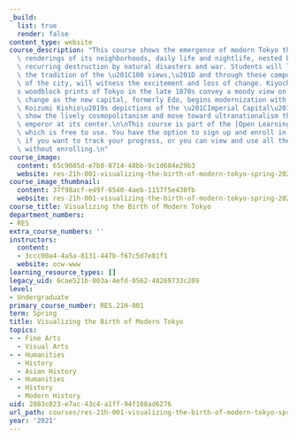 ```yaml
---
_build:
  list: true
  render: false
content_type: website
course_description: "This course shows the emergence of modern Tokyo through artist\
  \ renderings of its neighborhoods, daily life and nightlife, nested between its\
  \ recurring destruction by natural disasters and war. Students will learn about\
  \ the tradition of the \u201C100 views,\u201D and through these composite depictions\
  \ of the city, will witness the excitement and loss of change. Kiyochika Kobayashi\u2019\
  s woodblock prints of Tokyo in the late 1870s convey a moody view on the cusp of\
  \ change as the new capital, formerly Edo, begins modernization with Western influences.\
  \ Koizumi Kishio\u2019s depictions of the \u201CImperial Capital\u201D in the 1930s\
  \ show the lively cosmopolitanism and move toward ultranationalism that placed the\
  \ emperor at its center.\n\nThis course is part of the [Open Learning Library](https://openlearning.mit.edu/courses-programs/open-learning-library),\
  \ which is free to use. You have the option to sign up and enroll in the course\
  \ if you want to track your progress, or you can view and use all the materials\
  \ without enrolling.\n"
course_image:
  content: 65c9085d-e7b8-8714-48bb-9c1d684e29b3
  website: res-21h-001-visualizing-the-birth-of-modern-tokyo-spring-2021
course_image_thumbnail:
  content: 37f98acf-e49f-6540-4aeb-1157f5e430fb
  website: res-21h-001-visualizing-the-birth-of-modern-tokyo-spring-2021
course_title: Visualizing the Birth of Modern Tokyo
department_numbers:
- RES
extra_course_numbers: ''
instructors:
  content:
  - 3ccc00a4-4a5a-8131-447b-f67c5d7e81f1
  website: ocw-www
learning_resource_types: []
legacy_uid: 6cae521b-003a-4efd-0562-48269733c209
level:
- Undergraduate
primary_course_number: RES.21H-001
term: Spring
title: Visualizing the Birth of Modern Tokyo
topics:
- - Fine Arts
  - Visual Arts
- - Humanities
  - History
  - Asian History
- - Humanities
  - History
  - Modern History
uid: 2083c023-e7ac-43c4-a1ff-94f108ad6276
url_path: courses/res-21h-001-visualizing-the-birth-of-modern-tokyo-spring-2021
year: '2021'
---
```

